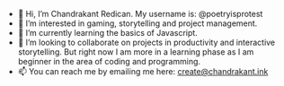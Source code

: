 - 👋 Hi, I’m Chandrakant Redican. My username is: @poetryisprotest
- 👀 I’m interested in gaming, storytelling and project management.
- 🌱 I’m currently learning the basics of Javascript.
- 💞️ I’m looking to collaborate on projects in productivity and interactive storytelling. But right now I am more in a learning phase as I am beginner in the area of coding and programming.
- 📫 You can reach me by emailing me here: create@chandrakant.ink

<!---
poetryisprotest/poetryisprotest is a ✨ special ✨ repository because its `README.md` (this file) appears on your GitHub profile.
You can click the Preview link to take a look at your changes.
--->
